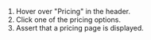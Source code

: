 1. Hover over "Pricing" in the header.
2. Click one of the pricing options.
3. Assert that a pricing page is displayed.